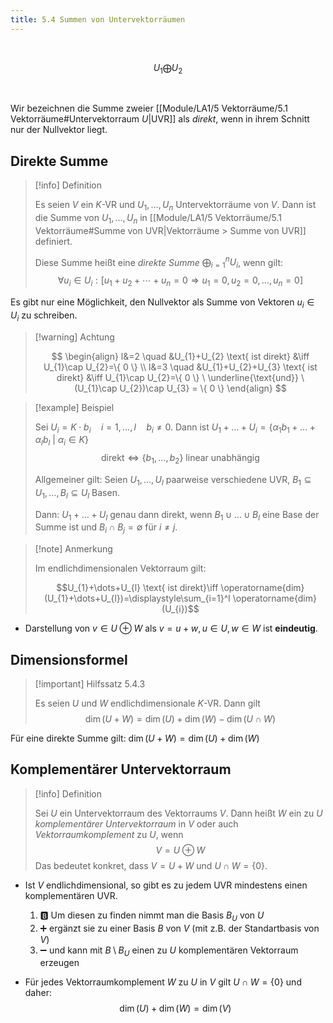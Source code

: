 ```yaml
---
title: 5.4 Summen von Untervektorräumen
---
```


<br />

$$U_{1}\bigoplus U_{2}$$

<br />

Wir bezeichnen die Summe zweier [[Module/LA1/5 Vektorräume/5.1 Vektorräume#Untervektorraum $U$|UVR]] als *direkt*, wenn in ihrem Schnitt nur der Nullvektor liegt.

## Direkte Summe

> [!info] Definition 
> 
> Es seien $V$ ein $K$-VR und $U_1, \ldots, U_n$ Untervektorräume von $V$. Dann ist die Summe von $U_1, \ldots, U_n$ in [[Module/LA1/5 Vektorräume/5.1 Vektorräume#Summe von UVR|Vektorräume > Summe von UVR]] definiert.
> 
> Diese Summe heißt eine *direkte Summe* $\bigoplus_{i=1}^n U_i$, wenn gilt:
> $$
> \forall u_i \in U_i:\left[u_1+u_2+\cdots+u_n=0 \Longrightarrow u_1=0, u_2=0, \ldots, u_n=0\right]
> $$

Es gibt nur eine Möglichkeit, den Nullvektor als Summe von Vektoren $u_i \in U_i$ zu schreiben. 

> [!warning] Achtung
> 
> $$
> \begin{align}
> l&=2  \quad &U_{1}+U_{2} \text{ ist direkt} &\iff U_{1}\cap U_{2}=\{ 0 \} \\
> l&=3  \quad &U_{1}+U_{2}+U_{3} \text{ ist direkt} &\iff U_{1}\cap U_{2}=\{ 0 \} \ \underline{\text{und}} \  (U_{1}\cap U_{2})\cap U_{3} = \{ 0 \}
> \end{align}
> $$

> [!example] Beispiel 
> 
> Sei $U_{i}=K\cdot b_{i} \quad i=1,\dots,l \quad b_{i}\neq 0$.
> Dann ist $U_{1}+\dots+U_{i}=\{ \alpha_{1}b_{1}+\dots+\alpha_{l}b_{l} \ | \ \alpha_{i} \in K \}$
> $$\text{direkt}\iff \{ b_{1},\dots,b_{2} \} \text{ linear unabhängig}$$
> 
> Allgemeiner gilt: Seien $U_{1},\dots,U_{l}$ paarweise verschiedene UVR, 
> $B_{1} \subseteq U_{1},\dots,B_{l}\subseteq U_{l}$ Basen.
> 
> Dann: $U_{1}+\dots+U_{l}$ genau dann direkt, wenn
> $B_{1} \cup \dots \cup B_{l}$ eine Base der Summe ist und
> $B_{i} \cap B_{j}=\emptyset$ für $i\neq j$.

> [!note] Anmerkung
> 
> Im endlichdimensionalen Vektorraum gilt:
> 
> $$U_{1}+\dots+U_{l} \text{ ist direkt}\iff \operatorname{dim}(U_{1}+\dots+U_{l})=\displaystyle\sum_{i=1}^l \operatorname{dim}(U_{i})$$

- Darstellung von $v \in U \oplus W$ als $v=u+w, u \in U, w \in W$ ist **eindeutig**.

## Dimensionsformel

> [!important] Hilfssatz 5.4.3
> 
> Es seien $U$ und $W$ endlichdimensionale $K$-VR. Dann gilt
> $$
> \operatorname{dim}(U+W)=\operatorname{dim}(U)+\operatorname{dim}(W)-\operatorname{dim}(U \cap W)
> $$

Für eine direkte Summe gilt: $\operatorname{dim}(U+W)=\operatorname{dim}(U)+\operatorname{dim}(W)$

## Komplementärer Untervektorraum

> [!info] Definition 
> 
> Sei $U$ ein Untervektorraum des Vektorraums $V$. Dann heißt $W$ ein zu $U$ *komplementärer Untervektorraum* in $V$ oder auch *Vektorraumkomplement* zu $U$, wenn
> $$
> V=U \oplus W
> $$
> Das bedeutet konkret, dass $V=U+W$ und $U \cap W=\{0\}$.

- Ist $V$ endlichdimensional, so gibt es zu jedem UVR mindestens einen komplementären UVR.
    1. 🅱️ Um diesen zu finden nimmt man die Basis $B_U$ von $U$
    2. ➕ ergänzt sie zu einer Basis $B$ von $V$ (mit z.B. der Standartbasis von $V$)
    3. ➖ und kann mit $B\setminus B_{U}$ einen zu $U$ komplementären Vektorraum erzeugen
    
- Für jedes Vektorraumkomplement $W$ zu $U$ in $V$ gilt $U \cap W = \{ 0 \}$ und daher:
  $$\operatorname{dim}(U)+\operatorname{dim}(W)=\operatorname{dim}(V)$$
  